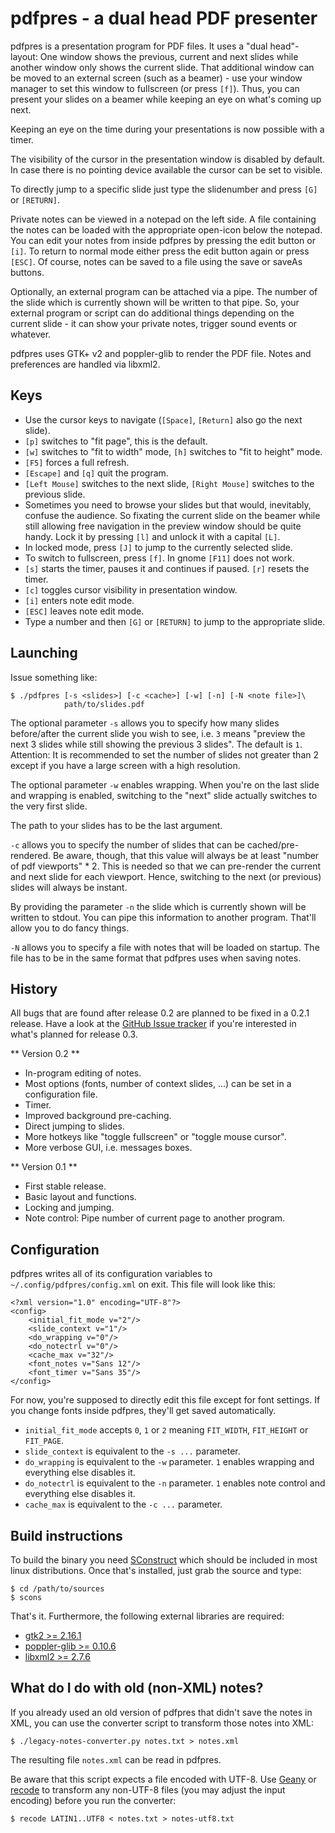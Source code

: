 pdfpres - a dual head PDF presenter
===================================

pdfpres is a presentation program for PDF files. It uses a "dual
head"-layout: One window shows the previous, current and next slides
while another window only shows the current slide. That additional
window can be moved to an external screen (such as a beamer) - use your
window manager to set this window to fullscreen (or press `[f]`). Thus,
you can present your slides on a beamer while keeping an eye on what's
coming up next.

Keeping an eye on the time during your presentations is now possible
with a timer.

The visibility of the cursor in the presentation window is disabled by
default. In case there is no pointing device available the cursor can be
set to visible.

To directly jump to a specific slide just type the slidenumber and press
`[G]` or `[RETURN]`.

Private notes can be viewed in a notepad on the left side. A file
containing the notes can be loaded with the appropriate open-icon below
the notepad.  You can edit your notes from inside pdfpres by pressing
the edit button or `[i]`. To return to normal mode either press the edit
button again or press `[ESC]`. Of course, notes can be saved to a file
using the save or saveAs buttons.

Optionally, an external program can be attached via a pipe. The number
of the slide which is currently shown will be written to that pipe. So,
your external program or script can do additional things depending on
the current slide - it can show your private notes, trigger sound events
or whatever.

pdfpres uses GTK+ v2 and poppler-glib to render the PDF file. Notes and
preferences are handled via libxml2.


Keys
----

* Use the cursor keys to navigate (`[Space]`, `[Return]` also go the
  next slide).
* `[p]` switches to "fit page", this is the default.
* `[w]` switches to "fit to width" mode, `[h]` switches to "fit to
  height" mode.
* `[F5]` forces a full refresh.
* `[Escape]` and `[q]` quit the program.
* `[Left Mouse]` switches to the next slide, `[Right Mouse]` switches to
  the previous slide.
* Sometimes you need to browse your slides but that would, inevitably,
  confuse the audience. So fixating the current slide on the beamer
  while still allowing free navigation in the preview window should be
  quite handy. Lock it by pressing `[l]` and unlock it with a capital
  `[L]`.
* In locked mode, press `[J]` to jump to the currently selected slide.
* To switch to fullscreen, press `[f]`. In gnome `[F11]` does not work.
* `[s]` starts the timer, pauses it and continues if paused. `[r]`
  resets the timer.
* `[c]` toggles cursor visibility in presentation window.
* `[i]` enters note edit mode.
* `[ESC]` leaves note edit mode.
* Type a number and then `[G]` or `[RETURN]` to jump to the appropriate
  slide.


Launching
---------

Issue something like:

    $ ./pdfpres [-s <slides>] [-c <cache>] [-w] [-n] [-N <note file>]\
                path/to/slides.pdf

The optional parameter `-s` allows you to specify how many slides
before/after the current slide you wish to see, i.e. `3` means "preview
the next 3 slides while still showing the previous 3 slides". The
default is `1`. Attention: It is recommended to set the number of slides
not greater than 2 except if you have a large screen with a high
resolution.

The optional parameter `-w` enables wrapping. When you're on the last
slide and wrapping is enabled, switching to the "next" slide actually
switches to the very first slide.

The path to your slides has to be the last argument.

`-c` allows you to specify the number of slides that can be
cached/pre-rendered. Be aware, though, that this value will always be at
least "number of pdf viewports" * 2. This is needed so that we can
pre-render the current and next slide for each viewport. Hence,
switching to the next (or previous) slides will always be instant.

By providing the parameter `-n` the slide which is currently shown will
be written to stdout. You can pipe this information to another program.
That'll allow you to do fancy things.

`-N` allows you to specify a file with notes that will be loaded on
startup. The file has to be in the same format that pdfpres uses
when saving notes.


History
-------

All bugs that are found after release 0.2 are planned to be fixed in a
0.2.1 release. Have a look at the [GitHub Issue
tracker](http://github.com/vain/pdfpres/issues) if you're interested in
what's planned for release 0.3.


** Version 0.2 **

* In-program editing of notes.
* Most options (fonts, number of context slides, ...) can be set in a
  configuration file.
* Timer.
* Improved background pre-caching.
* Direct jumping to slides.
* More hotkeys like "toggle fullscreen" or "toggle mouse cursor".
* More verbose GUI, i.e. messages boxes.


** Version 0.1 **

* First stable release.
* Basic layout and functions.
* Locking and jumping.
* Note control: Pipe number of current page to another program.


Configuration
-------------

pdfpres writes all of its configuration variables to
`~/.config/pdfpres/config.xml` on exit. This file will look like this:

	<?xml version="1.0" encoding="UTF-8"?>
	<config>
		<initial_fit_mode v="2"/>
		<slide_context v="1"/>
		<do_wrapping v="0"/>
		<do_notectrl v="0"/>
		<cache_max v="32"/>
		<font_notes v="Sans 12"/>
		<font_timer v="Sans 35"/>
	</config>

For now, you're supposed to directly edit this file except for font
settings. If you change fonts inside pdfpres, they'll get saved
automatically.

* `initial_fit_mode` accepts `0`, `1` or `2` meaning `FIT_WIDTH`,
  `FIT_HEIGHT` or `FIT_PAGE`.
* `slide_context` is equivalent to the `-s ...` parameter.
* `do_wrapping` is equivalent to the `-w` parameter. `1` enables
  wrapping and everything else disables it.
* `do_notectrl` is equivalent to the `-n` parameter. `1` enables
  note control and everything else disables it.
* `cache_max` is equivalent to the `-c ...` parameter.


Build instructions
------------------

To build the binary you need [SConstruct](http://www.scons.org/) which
should be included in most linux distributions. Once that's installed,
just grab the source and type:

    $ cd /path/to/sources
    $ scons

That's it. Furthermore, the following external libraries are required:

* [gtk2 >= 2.16.1](http://www.gtk.org)
* [poppler-glib >= 0.10.6](http://poppler.freedesktop.org)
* [libxml2 >= 2.7.6](http://www.xmlsoft.org/)


What do I do with old (non-XML) notes?
--------------------------------------

If you already used an old version of pdfpres that didn't save the notes
in XML, you can use the converter script to transform those notes into
XML:

    $ ./legacy-notes-converter.py notes.txt > notes.xml

The resulting file `notes.xml` can be read in pdfpres.

Be aware that this script expects a file encoded with UTF-8. Use
[Geany](http://www.geany.org/) or
[recode](http://www.gnu.org/software/recode/recode.html) to transform
any non-UTF-8 files (you may adjust the input encoding) before you run
the converter:

    $ recode LATIN1..UTF8 < notes.txt > notes-utf8.txt
